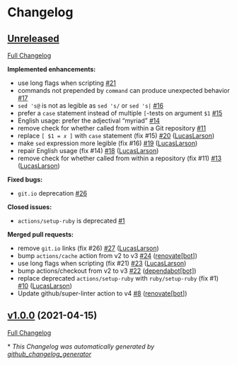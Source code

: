 # Changelog

## [Unreleased](https://github.com/LucasLarson/git-default-branch/tree/HEAD)

[Full Changelog](https://github.com/LucasLarson/git-default-branch/compare/v1.0.0...HEAD)

**Implemented enhancements:**

- use long flags when scripting [\#21](https://github.com/LucasLarson/git-default-branch/issues/21)
- commands not prepended by `command` can produce unexpected behavior [\#17](https://github.com/LucasLarson/git-default-branch/issues/17)
- `sed 's@` is not as legible as `sed 's/` or `sed 's|` [\#16](https://github.com/LucasLarson/git-default-branch/issues/16)
- prefer a `case` statement instead of multiple `[`-tests on argument `$1` [\#15](https://github.com/LucasLarson/git-default-branch/issues/15)
- English usage: prefer the adjectival “myriad” [\#14](https://github.com/LucasLarson/git-default-branch/issues/14)
- remove check for whether called from within a Git repository [\#11](https://github.com/LucasLarson/git-default-branch/issues/11)
- replace `[ $1 = 𝑥 ]` with `case` statement \(fix \#15\) [\#20](https://github.com/LucasLarson/git-default-branch/pull/20) ([LucasLarson](https://github.com/LucasLarson))
- make `sed` expression more legible \(fix \#16\) [\#19](https://github.com/LucasLarson/git-default-branch/pull/19) ([LucasLarson](https://github.com/LucasLarson))
- repair English usage \(fix \#14\) [\#18](https://github.com/LucasLarson/git-default-branch/pull/18) ([LucasLarson](https://github.com/LucasLarson))
- remove check for whether called from within a repository \(fix \#11\) [\#13](https://github.com/LucasLarson/git-default-branch/pull/13) ([LucasLarson](https://github.com/LucasLarson))

**Fixed bugs:**

- `git.io` deprecation [\#26](https://github.com/LucasLarson/git-default-branch/issues/26)

**Closed issues:**

- `actions/setup-ruby` is deprecated [\#1](https://github.com/LucasLarson/git-default-branch/issues/1)

**Merged pull requests:**

- remove `git.io` links \(fix \#26\) [\#27](https://github.com/LucasLarson/git-default-branch/pull/27) ([LucasLarson](https://github.com/LucasLarson))
- bump `actions/cache` action from v2 to v3 [\#24](https://github.com/LucasLarson/git-default-branch/pull/24) ([renovate[bot]](https://github.com/apps/renovate))
- use long flags when scripting \(fix \#21\) [\#23](https://github.com/LucasLarson/git-default-branch/pull/23) ([LucasLarson](https://github.com/LucasLarson))
- bump actions/checkout from v2 to v3 [\#22](https://github.com/LucasLarson/git-default-branch/pull/22) ([dependabot[bot]](https://github.com/apps/dependabot))
- replace deprecated `actions/setup-ruby` with `ruby/setup-ruby` \(fix \#1\) [\#10](https://github.com/LucasLarson/git-default-branch/pull/10) ([LucasLarson](https://github.com/LucasLarson))
- Update github/super-linter action to v4 [\#8](https://github.com/LucasLarson/git-default-branch/pull/8) ([renovate[bot]](https://github.com/apps/renovate))

## [v1.0.0](https://github.com/LucasLarson/git-default-branch/tree/v1.0.0) (2021-04-15)

[Full Changelog](https://github.com/LucasLarson/git-default-branch/compare/c52cf7779939b916f1a21a628d40cb745a10401e...v1.0.0)



\* *This Changelog was automatically generated by [github_changelog_generator](https://github.com/github-changelog-generator/github-changelog-generator)*
